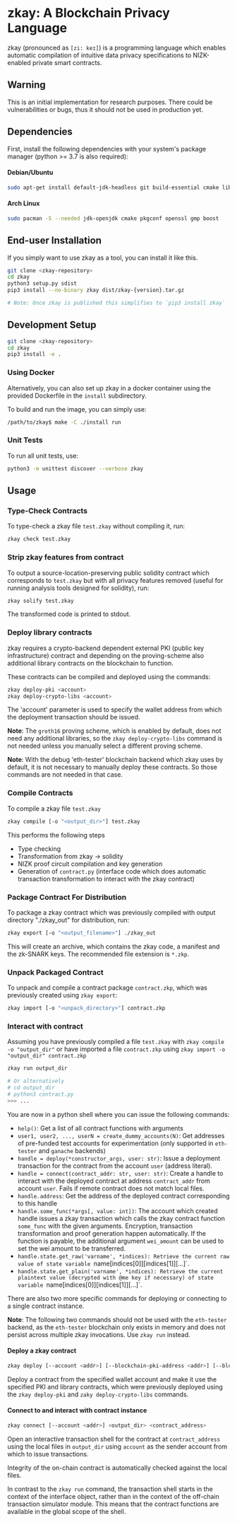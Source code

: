 # zkay: A Blockchain Privacy Language

zkay (pronounced as `[zi: keɪ]`) is a programming language which enables
automatic compilation of intuitive data privacy specifications to NIZK-enabled
private smart contracts.

## Warning

This is an initial implementation for research purposes. There could be vulnerabilities or bugs, thus it should not be used in production yet.

## Dependencies

First, install the following dependencies with your system's package manager (python >= 3.7 is also required):

#### Debian/Ubuntu
```bash
sudo apt-get install default-jdk-headless git build-essential cmake libgmp-dev pkg-config libssl-dev libboost-dev libboost-program-options-dev
```

#### Arch Linux
```bash
sudo pacman -S --needed jdk-openjdk cmake pkgconf openssl gmp boost
```

## End-user Installation
If you simply want to use zkay as a tool, you can install it like this.
```bash
git clone <zkay-repository>
cd zkay
python3 setup.py sdist
pip3 install --no-binary zkay dist/zkay-{version}.tar.gz

# Note: Once zkay is published this simplifies to `pip3 install zkay`
```

## Development Setup
```bash
git clone <zkay-repository>
cd zkay
pip3 install -e .
```

### Using Docker

Alternatively, you can also set up zkay in a docker container using the provided Dockerfile in the `install` subdirectory.

To build and run the image, you can simply use:

```bash
/path/to/zkay$ make -C ./install run
```

### Unit Tests

To run all unit tests, use:
```bash
python3 -m unittest discover --verbose zkay
```

## Usage

### Type-Check Contracts

To type-check a zkay file `test.zkay` without compiling it, run:

```bash
zkay check test.zkay
```

### Strip zkay features from contract

To output a source-location-preserving public solidity
contract which corresponds to `test.zkay` but with all privacy features removed (useful for running analysis tools designed for solidity), run:

```bash
zkay solify test.zkay
```

The transformed code is printed to stdout.

### Deploy library contracts
zkay requires a crypto-backend dependent external PKI (public key infrastructure) contract and
depending on the proving-scheme also additional library contracts on the blockchain to function.

These contracts can be compiled and deployed using the commands:

```bash
zkay deploy-pki <account>
zkay deploy-crypto-libs <account>
```
The 'account' parameter is used to specify the wallet address from which the deployment transaction should be issued.

**Note**: The `groth16` proving scheme, which is enabled by default, does not need any additional libraries,
so the `zkay deploy-crypto-libs` command is not needed unless you manually select a different proving scheme.

**Note**: With the debug 'eth-tester' blockchain backend which zkay uses by default, it is not necessary to manually deploy
these contracts. So those commands are not needed in that case.

[//]: # (We should probably deploy official pki and library contracts on testnet [maybe mainnet],
         to which zkay can connect by default)

### Compile Contracts

To compile a zkay file `test.zkay`

```bash
zkay compile [-o "<output_dir>"] test.zkay
```

This performs the following steps
- Type checking
- Transformation from zkay -> solidity
- NIZK proof circuit compilation and key generation
- Generation of `contract.py` (interface code which does automatic transaction transformation to interact with the zkay contract)

### Package Contract For Distribution

To package a zkay contract which was previously compiled with output directory "./zkay_out" for distribution, run:

```bash
zkay export [-o "<output_filename>"] ./zkay_out
```

This will create an archive, which contains the zkay code, a manifest and the zk-SNARK keys.
The recommended file extension is `*.zkp`.

### Unpack Packaged Contract

To unpack and compile a contract package `contract.zkp`, which was previously created using `zkay export`:

```bash
zkay import [-o "<unpack_directory>"] contract.zkp
```


### Interact with contract

Assuming you have previously compiled a file `test.zkay` with `zkay compile -o "output_dir"` or
have imported a file `contract.zkp` using `zkay import -o "output_dir" contract.zkp`

```bash
zkay run output_dir

# Or alternatively
# cd output_dir
# python3 contract.py
>>> ...
```

You are now in a python shell where you can issue the following commands:
- `help()`: Get a list of all contract functions with arguments
- `user1, user2, ..., userN = create_dummy_accounts(N)`: Get addresses of pre-funded test accounts for experimentation (only supported in `eth-tester` and `ganache` backends)
- `handle = deploy(*constructor_args, user: str)`: Issue a deployment transaction for the contract from the account `user` (address literal).
- `handle = connect(contract_addr: str, user: str)`: Create a handle to interact with the deployed contract at address `contract_addr` from account `user`.
Fails if remote contract does not match local files.
- `handle.address`: Get the address of the deployed contract corresponding to this handle
- `handle.some_func(*args[, value: int])`: The account which created handle issues a zkay transaction which calls the zkay contract function `some_func` with the given arguments.
Encryption, transaction transformation and proof generation happen automatically. If the function is payable, the additional argument `wei_amount` can be used to set the wei amount to be transferred.
- `handle.state.get_raw('varname', *indices): Retrieve the current raw value of state variable `name[indices[0]][indices[1]][...]`.
- `handle.state.get_plain('varname', *indices): Retrieve the current plaintext value (decrypted with @me key if necessary) of state variable `name[indices[0]][indices[1]][...]`.

There are also two more specific commands for deploying or connecting to a single contract instance.

**Note**: The following two commands should not be used with the `eth-tester` backend, as the `eth-tester` blockchain only exists
in memory and does not persist across multiple zkay invocations. Use `zkay run` instead.

#### Deploy a zkay contract

```bash
zkay deploy [--account <addr>] [--blockchain-pki-address <addr>] [--blockchain-crypto-lib-addresses <addr>] output_dir <constructor_args...>
```
Deploy a contract from the specified wallet account and make it use the specified PKI and library contracts, which were
previously deployed using the `zkay deploy-pki` and `zaky deploy-crypto-libs` commands.

#### Connect to and interact with contract instance

```bash
zkay connect [--account <addr>] <output_dir> <contract_address>
```

Open an interactive transaction shell for the contract at `contract_address` using the local files in `output_dir`
using `account` as the sender account from which to issue transactions.

Integrity of the on-chain contract is automatically checked against the local files.

In contrast to the `zkay run` command, the transaction shell starts in the context of the interface object, rather
than in the context of the off-chain transaction simulator module. This means that the contract functions are
available in the global scope of the shell.
